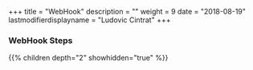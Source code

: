 +++
title = "WebHook"
description = ""
weight = 9
date = "2018-08-19"
lastmodifierdisplayname = "Ludovic Cintrat"
+++

### WebHook Steps

{{% children depth="2" showhidden="true" %}}
